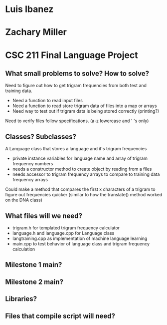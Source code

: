 # Luis Ibanez
# Zachary Miller
# CSC 211 Final Language Project

## What small problems to solve?  How to solve?

Need to figure out how to get trigram frequencies from both test and training data.

- Need a function to read input files
- Need a function to read store trigram data of files into a map or arrays
- Need way to test out if trigram data is being stored correctly (printing?)

Need to verify files follow specifications. (a-z lowercase and ' 's only)

## Classes? Subclasses?

A Language class that stores a language and it's trigram frequencies

- private instance variables for language name and array of trigram frequency numbers
- needs a constructor method to create object by reading from a files
- needs accessor to trigram frequency arrays to compare to training data frequency arrays

Could make a method that compares the first x characters of a trigram to figure out frequencies quicker
(similar to how the translate() method worked on the DNA class)

## What files will we need?

+ trigram.h for templated trigram frequency calculator
+ language.h and language.cpp for Language class
+ langtraining.cpp as implementation of machine language learning
+ main.cpp to test behavior of language class and trigram frequency calculation

## Milestone 1 main?



## Milestone 2 main?


## Libraries?


## Files that compile script will need?
